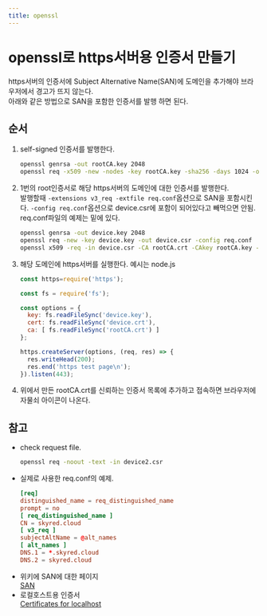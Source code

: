 ```yaml
---
title: openssl
---
```

<link rel="stylesheet" href="/global.css">

# openssl로 https서버용 인증서 만들기
https서버의 인증서에 Subject Alternative Name(SAN)에 도메인을 추가해야 브라우저에서 경고가 뜨지 않는다.  
아래와 같은 방법으로 SAN을 포함한 인증서를 발행 하면 된다.
## 순서
1. self-signed 인증서를 발행한다.
    ```bash
    openssl genrsa -out rootCA.key 2048
    openssl req -x509 -new -nodes -key rootCA.key -sha256 -days 1024 -out rootCA.crt
    ```
2. 1번의 root인증서로 해당 https서버의 도메인에 대한 인증서를 발행한다.  
발행할때 `-extensions v3_req -extfile req.conf`옵션으로 SAN을 포함시킨다. `-config req.conf`옵션으로 device.csr에 포함이 되어있다고 빼먹으면 안됨.  
req.conf파일의 예제는 밑에 있다.  
    ```bash
    openssl genrsa -out device.key 2048
    openssl req -new -key device.key -out device.csr -config req.conf 
    openssl x509 -req -in device.csr -CA rootCA.crt -CAkey rootCA.key -CAcreateserial -out device.crt -days 500 -sha256 -extensions v3_req -extfile req.conf
    ```
3. 해당 도메인에 https서버를 실행한다. 예시는 node.js  
    ```js
    const https=require('https');

    const fs = require('fs');

    const options = {
      key: fs.readFileSync('device.key'),
      cert: fs.readFileSync('device.crt'),
      ca: [ fs.readFileSync('rootCA.crt') ]
    };

    https.createServer(options, (req, res) => {
      res.writeHead(200);
      res.end('https test page\n');
    }).listen(443);
    ```
4. 위에서 만든 rootCA.crt를 신뢰하는 인증서 목록에 추가하고 접속하면 브라우저에 자물쇠 아이콘이 나온다.  

## 참고
- check request file.  
  ```bash
  openssl req -noout -text -in device2.csr
  ```
- 실제로 사용한 req.conf의 예제.  
  ```conf
  [req]
  distinguished_name = req_distinguished_name
  prompt = no
  [ req_distinguished_name ]
  CN = skyred.cloud
  [ v3_req ]
  subjectAltName = @alt_names
  [ alt_names ]
  DNS.1 = *.skyred.cloud
  DNS.2 = skyred.cloud
  ```
- 위키에 SAN에 대한 페이지  
[SAN](https://en.wikipedia.org/wiki/Subject_Alternative_Name)  
- 로컬호스트용 인증서  
[Certificates for localhost](https://letsencrypt.org/docs/certificates-for-localhost)  